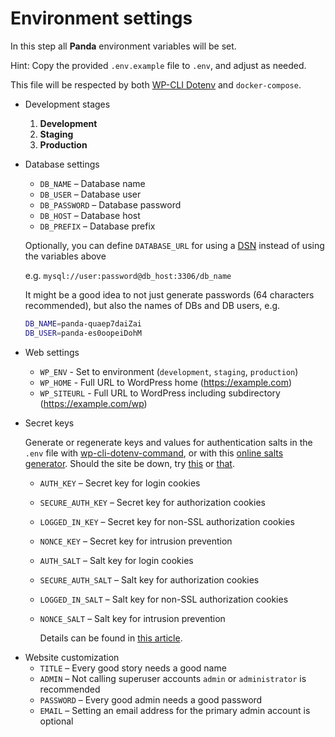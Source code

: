 # Environment settings

In this step all **Panda** environment variables will be set.

Hint: Copy the provided `.env.example` file to `.env`, and adjust as needed.

This file will be respected by both [WP-CLI Dotenv](https://aaemnnost.tv/wp-cli-commands/dotenv/) and `docker-compose`.

* Development stages
  1. **Development**
  2. **Staging**
  3. **Production**

* Database settings
  * `DB_NAME` – Database name
  * `DB_USER` – Database user
  * `DB_PASSWORD` – Database password
  * `DB_HOST` – Database host
  * `DB_PREFIX` – Database prefix

  Optionally, you can define `DATABASE_URL` for using a [DSN] instead of using the variables above

  e.g. `mysql://user:password@db_host:3306/db_name`

  It might be a good idea to not just generate passwords (64 characters recommended), but also the names of DBs and DB users, e.g.

  ```bash
  DB_NAME=panda-quaep7daiZai
  DB_USER=panda-es0oopeiDohM
  ```

[DSN]: https://en.m.wikipedia.org/wiki/Data_source_name "Data Source Name on Wikipedia"

* Web settings
  * `WP_ENV` - Set to environment (`development`, `staging`, `production`)
  * `WP_HOME` - Full URL to WordPress home (https://example.com)
  * `WP_SITEURL` - Full URL to WordPress including subdirectory (https://example.com/wp)

* Secret keys

  Generate or regenerate keys and values for authentication salts in the `.env` file
  with [wp-cli-dotenv-command](https://github.com/aaemnnosttv/wp-cli-dotenv-command),
  or with this [online salts generator](https://roots.io/salts.html).
  Should the site be down, try [this](https://wordplate.github.io/salt/)
  or [that](https://api.wordpress.org/secret-key/1.1/salt/).

  * `AUTH_KEY` – Secret key for login cookies
  * `SECURE_AUTH_KEY` – Secret key for authorization cookies
  * `LOGGED_IN_KEY` – Secret key for non-SSL authorization cookies
  * `NONCE_KEY` – Secret key for intrusion prevention
  * `AUTH_SALT` – Salt key for login cookies
  * `SECURE_AUTH_SALT` – Salt key for authorization cookies
  * `LOGGED_IN_SALT` – Salt key for non-SSL authorization cookies
  * `NONCE_SALT` – Salt key for intrusion prevention

    Details can be found in [this article][salts].

[salts]: https://wpdatatables.com/wordpress-salts-and-keys/ "WordPress Salts and Keys: Everything You Need to Know"

* Website customization
  * `TITLE` – Every good story needs a good name
  * `ADMIN` – Not calling superuser accounts `admin` or `administrator` is recommended
  * `PASSWORD` – Every good admin needs a good password
  * `EMAIL` – Setting an email address for the primary admin account is optional
